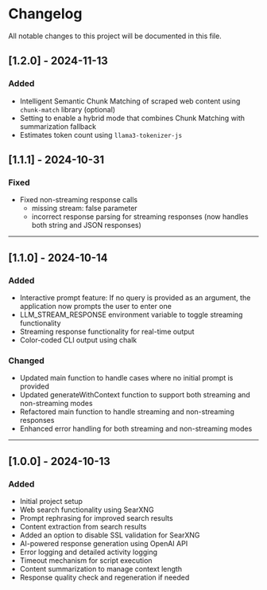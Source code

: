 # Changelog

All notable changes to this project will be documented in this file.

## [1.2.0] - 2024-11-13

### Added
- Intelligent Semantic Chunk Matching of scraped web content using `chunk-match` library (optional)
- Setting to enable a hybrid mode that combines Chunk Matching with summarization fallback
- Estimates token count using `llama3-tokenizer-js`

## [1.1.1] - 2024-10-31

### Fixed
- Fixed non-streaming response calls
  - missing stream: false parameter
  - incorrect response parsing for streaming responses (now handles both string and JSON responses)

---

## [1.1.0] - 2024-10-14

### Added
- Interactive prompt feature: If no query is provided as an argument, the application now prompts the user to enter one
- LLM_STREAM_RESPONSE environment variable to toggle streaming functionality
- Streaming response functionality for real-time output
- Color-coded CLI output using chalk

### Changed
- Updated main function to handle cases where no initial prompt is provided
- Updated generateWithContext function to support both streaming and non-streaming modes
- Refactored main function to handle streaming and non-streaming responses
- Enhanced error handling for both streaming and non-streaming modes

---

## [1.0.0] - 2024-10-13

### Added
- Initial project setup
- Web search functionality using SearXNG
- Prompt rephrasing for improved search results
- Content extraction from search results
- Added an option to disable SSL validation for SearXNG
- AI-powered response generation using OpenAI API
- Error logging and detailed activity logging
- Timeout mechanism for script execution
- Content summarization to manage context length
- Response quality check and regeneration if needed
